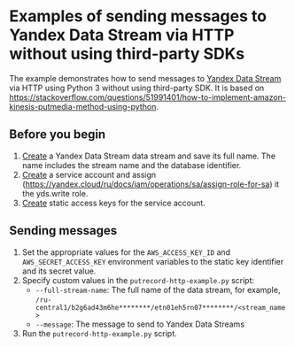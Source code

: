 # Examples of sending messages to Yandex Data Stream via HTTP without using third-party SDKs

The example demonstrates how to send messages to [Yandex Data Stream](https://yandex.cloud/ru/docs/data-streams/) via HTTP using Python 3 without using third-party SDK. It is based on <https://stackoverflow.com/questions/51991401/how-to-implement-amazon-kinesis-putmedia-method-using-python>.

## Before you begin

1. [Create](https://yandex.cloud/ru/docs/data-streams/operations/manage-streams#create-data-stream) a Yandex Data Stream data stream and save its full name. The name includes the stream name and the database identifier.
2. [Create](https://yandex.cloud/ru/docs/iam/operations/sa/create) a service account and assign (https://yandex.cloud/ru/docs/iam/operations/sa/assign-role-for-sa) it the yds.write role.
3. [Create](https://yandex.cloud/ru/docs/iam/operations/authentication/manage-access-keys#create-access-key) static access keys for the service account.

## Sending messages

1. Set the appropriate values for the `AWS_ACCESS_KEY_ID` and `AWS_SECRET_ACCESS_KEY` environment variables to the static key identifier and its secret value.
2. Specify custom values in the `putrecord-http-example.py` script:
   * `--full-stream-name`: The full name of the data stream, for example, `/ru-central1/b2g6ad43m6he********/etn01eh5rn07********/<stream_name>`
   * `--message`: The message to send to Yandex Data Streams
3. Run the `putrecord-http-example.py` script.